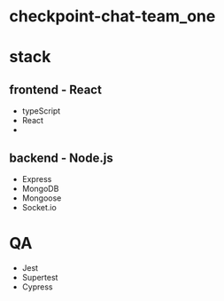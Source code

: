 # checkpoint-chat-team_one




# stack 


## frontend - React 
- typeScript
- React
- 


## backend - Node.js
- Express
- MongoDB
- Mongoose
- Socket.io

# QA 
- Jest
- Supertest
- Cypress 